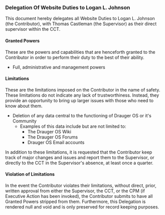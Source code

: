 ### Delegation Of Website Duties to Logan L. Johnson

This document hereby delegates all Website Duties to Logan L. Johnson (the Contributor), with Thomas Castleman (the Supervisor) as their direct supervisor within the CCT.

#### Granted Powers
These are the powers and capabilities that are henceforth granted to the Contributor in order to perform their duty to the best of their ability.

 * Full, administrative and management powers
 
#### Limitations
These are the limitations imposed on the Contributor in the name of safety. These limitations do not indicate any lack of trustworthiness. Instead, they provide an opportunity to bring up larger issues with those who need to know about them.

 * Deletion of any data central to the functioning of Drauger OS or it's Community
 	* Examples of this data include but are not limited to:
      * The Drauger OS Wiki
      * The Drauger OS Forums
      * Drauger OS Email accounts
 
In addition to these limitations, it is requested that the Contributor keep track of major changes and issues and report them to the Supervisor, or directly to the CCT in the Supervisor's absence, at least once a quarter.

#### Violation of Limitations

In the event the Contributor violates their limitations, without direct, prior, written approval from either the Supervisor, the CCT, or the CPM (if Executive Action has been invoked), the Contributor submits to have all Granted Powers stripped from them. Furthermore, this Delegation is rendered null and void and is only preserved for record keeping purposes.